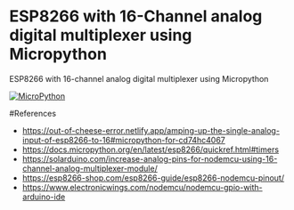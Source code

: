 # ESP8266 with 16-Channel analog digital multiplexer using Micropython
ESP8266 with 16-channel analog digital multiplexer using Micropython

[![MicroPython](MicroPython "MicroPython")](/diagram/MicroPython-Mux_bb.png "MicroPython")

#References

* https://out-of-cheese-error.netlify.app/amping-up-the-single-analog-input-of-esp8266-to-16#micropython-for-cd74hc4067
* https://docs.micropython.org/en/latest/esp8266/quickref.html#timers
* https://solarduino.com/increase-analog-pins-for-nodemcu-using-16-channel-analog-multiplexer-module/
* https://esp8266-shop.com/esp8266-guide/esp8266-nodemcu-pinout/
* https://www.electronicwings.com/nodemcu/nodemcu-gpio-with-arduino-ide
